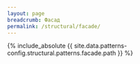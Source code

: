 ```yaml
---
layout: page
breadcrumb: Фасад
permalink: /structural/facade/
---
```


{% include_absolute {{ site.data.patterns-config.structural.patterns.facade.path }} %}
